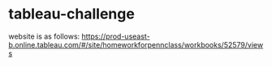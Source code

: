 # tableau-challenge

website is as follows:
https://prod-useast-b.online.tableau.com/#/site/homeworkforpennclass/workbooks/52579/views
